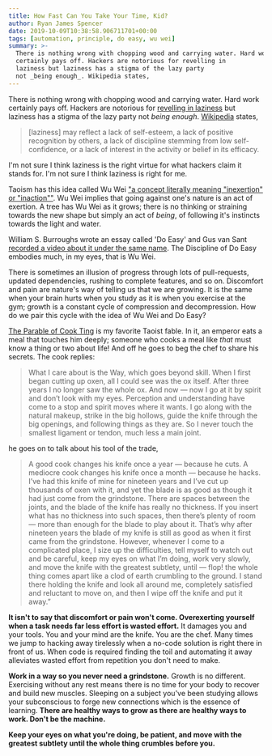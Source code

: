 ```yaml
---
title: How Fast Can You Take Your Time, Kid?
author: Ryan James Spencer
date: 2019-10-09T10:38:58.906711701+00:00
tags: [automation, principle, do easy, wu wei]
summary: >-
  There is nothing wrong with chopping wood and carrying water. Hard work
  certainly pays off. Hackers are notorious for revelling in
  laziness but laziness has a stigma of the lazy party
  not _being enough_. Wikipedia states,
---
```


There is nothing wrong with chopping wood and carrying water. Hard work
certainly pays off. Hackers are notorious for [revelling in
laziness](http://threevirtues.com/) but laziness has a stigma of the lazy party
not _being enough_. [Wikipedia](https://en.wikipedia.org/wiki/Laziness) states,

> [laziness] may reflect a lack of self-esteem, a lack of positive recognition by
> others, a lack of discipline stemming from low self-confidence, or a lack of
> interest in the activity or belief in its efficacy.

I'm not sure I think laziness is the right virtue for what hackers claim it
stands for. I'm not sure I think laziness is right for me.

Taoism has this idea called Wu Wei ["a concept literally meaning "inexertion" or
"inaction""](https://en.wikipedia.org/wiki/Wu_wei). Wu Wei implies that going
against one's nature is an act of exertion. A tree has Wu Wei as it grows; there
is no thinking or straining towards the new shape but simply an act of _being_,
of following it's instincts towards the light and water.

William S. Burroughs wrote an essay called 'Do Easy' and Gus van Sant [recorded
a video about it under the same
name](https://www.youtube.com/watch?v=eoOUBETTyMI). The Discipline of Do Easy
embodies much, in my eyes, that is Wu Wei.

There is sometimes an illusion of progress through lots of pull-requests,
updated dependencies, rushing to complete features, and so on. Discomfort and
pain are nature's way of telling us that we are growing. It is the same when
your brain hurts when you study as it is when you exercise at the gym; growth is
a constant cycle of compression and decompression. How do we pair this cycle
with the idea of Wu Wei and Do Easy?

[The Parable of Cook
Ting](http://www.bopsecrets.org/gateway/passages/chuang-tzu.htm) is my favorite
Taoist fable. In it, an emperor eats a meal that touches him deeply; someone who
cooks a meal like _that_ must know a thing or two about life! And off he goes to
beg the chef to share his secrets. The cook replies:

> What I care about is the Way, which goes beyond skill. When I first began
> cutting up oxen, all I could see was the ox itself. After three years I no
> longer saw the whole ox. And now — now I go at it by spirit and don’t look
> with my eyes. Perception and understanding have come to a stop and spirit
> moves where it wants. I go along with the natural makeup, strike in the big
> hollows, guide the knife through the big openings, and following things as
> they are. So I never touch the smallest ligament or tendon, much less a main
> joint.

he goes on to talk about his tool of the trade,

> A good cook changes his knife once a year — because he cuts. A mediocre cook
> changes his knife once a month — because he hacks. I’ve had this knife of mine
> for nineteen years and I’ve cut up thousands of oxen with it, and yet the
> blade is as good as though it had just come from the grindstone. There are
> spaces between the joints, and the blade of the knife has really no thickness.
> If you insert what has no thickness into such spaces, then there’s plenty of
> room — more than enough for the blade to play about it. That’s why after
> nineteen years the blade of my knife is still as good as when it first came
> from the grindstone. However, whenever I come to a complicated place, I size
> up the difficulties, tell myself to watch out and be careful, keep my eyes on
> what I’m doing, work very slowly, and move the knife with the greatest
> subtlety, until — flop! the whole thing comes apart like a clod of earth
> crumbling to the ground. I stand there holding the knife and look all around
> me, completely satisfied and reluctant to move on, and then I wipe off the
> knife and put it away.”

**It isn't to say that discomfort or pain won't come. Overexerting yourself when
a task needs far less effort is wasted effort.** It damages you and your tools.
You and your mind are the knife. You are the chef. Many times we jump to hacking
away tirelessly when a no-code solution is right there in front of us. When code
is required finding the toil and automating it away alleviates wasted effort
from repetition you don't need to make.

**Work in a way so you never need a grindstone.** Growth is no different. Exercising
without any rest means there is no time for your body to recover and build new
muscles. Sleeping on a subject you've been studying allows your subconscious to
forge new connections which is the essence of learning. **There are healthy ways
to grow as there are healthy ways to work. Don't be the machine.**

**Keep your eyes on what you're doing, be patient, and move with the greatest
subtlety until the whole thing crumbles before you.**
